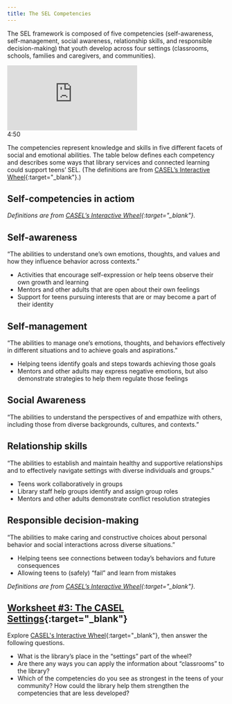 ```yaml
---
title: The SEL Competencies
---
```


The SEL framework is composed of five competencies (self-awareness, self-management, social awareness, relationship skills, and responsible decision-making) that youth develop across four settings (classrooms, schools, families and caregivers, and communities).

<iframe src="https://www.youtube.com/embed/ouXhi_CfBVg" frameborder="0" allow="autoplay; encrypted-media" allowfullscreen></iframe>
<div class="videotime">4:50</div>


The competencies represent knowledge and skills in five different facets of social and emotional abilities. The table below defines each competency and describes some ways that library services and connected learning could support teens’ SEL. (The definitions are from [CASEL’s Interactive Wheel](https://casel.org/fundamentals-of-sel/what-is-the-casel-framework/#interactive-casel-wheel){:target="_blank"}.)


## Self-competencies in actiom
*Definitions are from [CASEL’s Interactive Wheel](https://casel.org/fundamentals-of-sel/what-is-the-casel-framework/#interactive-casel-wheel){:target="_blank"}.*

<div class="colorhighlight color1" markdown="1">

## Self-awareness

“The abilities to understand one’s own emotions, thoughts, and values and how they influence behavior across contexts.”

* Activities that encourage self-expression or help teens observe their own growth and learning
* Mentors and other adults that are open about their own feelings
* Support for teens pursuing interests that are or may become a part of their identity

</div>

<div class="colorhighlight color2" markdown="1">

## Self-management

“The abilities to manage one’s emotions, thoughts, and behaviors effectively in different situations and to achieve goals and aspirations.”

* Helping teens identify goals and steps towards achieving those goals
* Mentors and other adults may express negative emotions, but also demonstrate strategies to help them regulate those feelings

</div>

<div class="colorhighlight color3" markdown="1">

## Social Awareness

“The abilities to understand the perspectives of and empathize with others, including those from diverse backgrounds, cultures, and contexts.”

</div>

<div class="colorhighlight color1" markdown="1">

## Relationship skills

“The abilities to establish and maintain healthy and supportive relationships and to effectively navigate settings with diverse individuals and groups.”

* Teens work collaboratively in groups
* Library staff help groups identify and assign group roles
* Mentors and other adults demonstrate conflict resolution strategies

</div>


<div class="colorhighlight color2" markdown="1">

## Responsible decision-making


“The abilities to make caring and constructive choices about personal behavior and social interactions across diverse situations.”

* Helping teens see connections between today’s behaviors and future consequences
* Allowing teens to (safely) “fail” and learn from mistakes

</div>
	
*Definitions are from [CASEL’s Interactive Wheel](https://casel.org/fundamentals-of-sel/what-is-the-casel-framework/#interactive-casel-wheel){:target="_blank"}.*

<div class="callout activity" markdown="1">

## [Worksheet #3: The CASEL Settings](https://docs.google.com/document/d/1PZJ_VmpqentsoFv__xt5jRH5g8Ta0u4-2i3XAW4HuKU/edit#heading=h.q0jrmlw992w9){:target="_blank"}

Explore [CASEL's Interactive Wheel](https://casel.org/fundamentals-of-sel/what-is-the-casel-framework/#interactive-casel-wheel){:target="_blank"}, then answer the following questions. 

* What is the library’s place in the “settings” part of the wheel? 
* Are there any ways you can apply the information about “classrooms” to the library? 
* Which of the competencies do you see as strongest in the teens of your community? How could the library help them strengthen the competencies that are less developed? 

</div>
